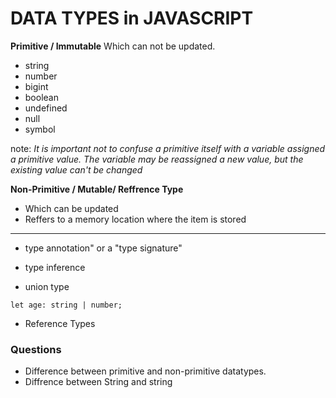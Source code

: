 # DATA TYPES in JAVASCRIPT

 **Primitive / Immutable**
 Which can not be updated.
   - string
   - number
   - bigint
   - boolean
   - undefined
   - null
   - symbol

note:  *It is important not to confuse a primitive itself with a variable assigned a primitive value. The variable may be reassigned a new value, but the existing value can't be changed*

**Non-Primitive / Mutable/ Reffrence Type**
- Which can be updated
- Reffers to a memory location where the item is stored


---

- type annotation" or a "type signature"
- type inference

- union type
```
let age: string | number;
```


- Reference Types

### Questions

- Difference between primitive and non-primitive datatypes.
- Diffrence between String and string